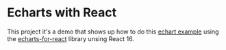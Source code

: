 # Echarts with React
This project it's a demo that shows up how to do this [echart example](https://echarts.apache.org/examples/en/editor.html?c=multiple-y-axis) using the [echarts-for-react](https://github.com/hustcc/echarts-for-react) library unsing React 16.

